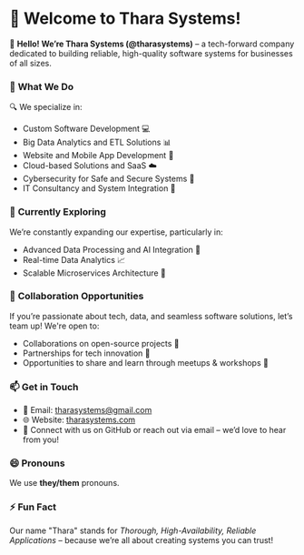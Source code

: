 # 👋 Welcome to Thara Systems!

👋 **Hello! We’re Thara Systems (@tharasystems)** – a tech-forward company dedicated to building reliable, high-quality software systems for businesses of all sizes.

### 👀 **What We Do**

🔍 We specialize in:

- Custom Software Development 💻
- Big Data Analytics and ETL Solutions 📊
- Website and Mobile App Development 📱
- Cloud-based Solutions and SaaS ☁️
- Cybersecurity for Safe and Secure Systems 🔐
- IT Consultancy and System Integration 🧩

### 🌱 **Currently Exploring**

We’re constantly expanding our expertise, particularly in:

- Advanced Data Processing and AI Integration 🤖
- Real-time Data Analytics 📈
- Scalable Microservices Architecture 🚀

### 💞️ **Collaboration Opportunities**

If you’re passionate about tech, data, and seamless software solutions, let’s team up! We're open to:

- Collaborations on open-source projects 👐
- Partnerships for tech innovation 🤝
- Opportunities to share and learn through meetups & workshops 🎉

### 📫 **Get in Touch**

- 📧 Email: tharasystems@gmail.com
- 🌐 Website: [tharasystems.com](https://tharasystems.com)
- 💬 Connect with us on GitHub or reach out via email – we’d love to hear from you!

### 😄 **Pronouns**

We use **they/them** pronouns.

### ⚡ **Fun Fact**

Our name "Thara" stands for _Thorough, High-Availability, Reliable Applications_ – because we’re all about creating systems you can trust!
